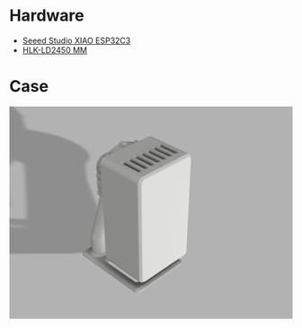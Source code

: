 # Hardware
- [Seeed Studio XIAO ESP32C3](https://wiki.seeedstudio.com/XIAO_ESP32C3_Getting_Started/)
- [HLK-LD2450 MM](https://de.aliexpress.com/item/1005006121923099.html?spm=a2g0o.order_detail.order_detail_item.3.4fd66368KUy7w8&gatewayAdapt=glo2deu)
# Case
![](case/Radarbox.png)
